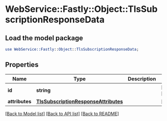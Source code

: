 # WebService::Fastly::Object::TlsSubscriptionResponseData

## Load the model package
```perl
use WebService::Fastly::Object::TlsSubscriptionResponseData;
```

## Properties
Name | Type | Description | Notes
------------ | ------------- | ------------- | -------------
**id** | **string** |  | [optional] [readonly] 
**attributes** | [**TlsSubscriptionResponseAttributes**](TlsSubscriptionResponseAttributes.md) |  | [optional] 

[[Back to Model list]](../README.md#documentation-for-models) [[Back to API list]](../README.md#documentation-for-api-endpoints) [[Back to README]](../README.md)


